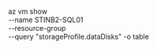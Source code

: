 
az vm show \
  --name STINB2-SQL01 \
  --resource-group <replace-your-rg-name> \
  --query "storageProfile.dataDisks" -o table
